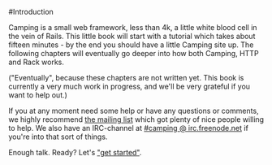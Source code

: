 #Introduction

Camping is a small web framework, less than 4k, a little white blood cell in
the vein of Rails. This little book will start with a tutorial which takes
about fifteen minutes - by the end you should have a little Camping site up.
The following chapters will eventually go deeper into how both Camping, HTTP
and Rack works.

("Eventually", because these chapters are not written yet. This book is
currently a very much work in progress, and we'll be very grateful if you want
to help out.)

If you at any moment need some help or have any questions or comments, we
highly recommend [the mailing list](http://rubyforge.org/mailman/listinfo/camping-list)
which got plenty of nice people willing to help. We also have an IRC-channel
at [#camping @ irc.freenode.net](http://java.freenode.net/?channel=camping)
if you're into that sort of things.

Enough talk. Ready? Let's ["get started"](02_getting_started.md).
